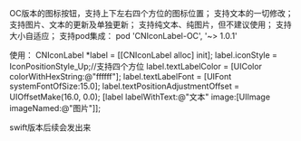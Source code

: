 OC版本的图标按钮，支持上下左右四个方位的图标位置；
支持文本的一切修改；
支持图片、文本的更新及单独更新；
支持纯文本、纯图片，但不建议使用；
支持大小自适应；
支持pod集成：
pod 'CNIconLabel-OC', '~> 1.0.1'

使用：
CNIconLabel *label = [[CNIconLabel alloc] init];
label.iconStyle = IconPositionStyle_Up;//支持四个方位
label.textLabelColor = [UIColor colorWithHexString:@"ffffff"];
label.textLabelFont = [UIFont systemFontOfSize:15.0];
label.textPositionAdjustmentOffset = UIOffsetMake(16.0, 0.0);
[label labelWithText:@"文本" image:[UIImage imageNamed:@"图片"]];

swift版本后续会发出来